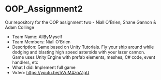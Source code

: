 # OOP_Assignment2
Our repository for the OOP assignment two - Niall O'Brien, Shane Gannon &amp; Adam Collinge

- Team Name: AllByMyself
- Team Members: Niall O'Brien
- Description: Game based on Unity Tutorials. Fly your ship around while dodging and blasting high speed asteroids with your lazer cannon.
			   Game uses Unity Engine with prefab elements, meshes, C# code, event handlers, etc
- What I did: Implement full game
- Video: https://youtu.be/5VuM4zqA1gU